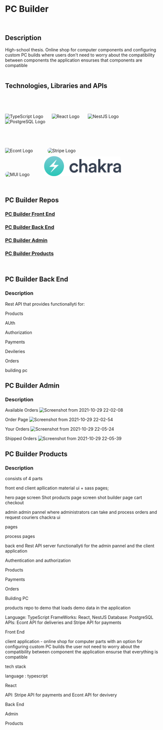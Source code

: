 # PC Builder
<br/>

## Description

High-school thesis. 
Online shop for computer components and configuring custom PC builds where users don't need to worry about the 
compatibility between components the application ensurses that components are compatible
<br/>
<br/>


## Technologies, Libraries and APIs
<div>
  <img src="https://user-images.githubusercontent.com/57724836/139492400-e5854f38-8700-4c9a-ac63-5589d79d7d8e.png" 
       alt="TypeScript Logo" 
       width="90" 
       height="90">
  <img height="75" hspace="10"/>
  <img src="https://upload.wikimedia.org/wikipedia/commons/thumb/4/47/React.svg/512px-React.svg.png" 
       alt="React Logo" 
       width="90" 
       height="84">
  <img height="75" hspace="10"/>
  <img src="https://seeklogo.com/images/N/nestjs-logo-09342F76C0-seeklogo.com.png" 
       alt="NestJS Logo" 
       width="90" 
       height="86">
  <img height="75" hspace="10"/>
  <img src="https://upload.wikimedia.org/wikipedia/commons/thumb/2/29/Postgresql_elephant.svg/1200px-Postgresql_elephant.svg.png" 
       alt="PostgreSQL Logo" 
       width="84" 
       height="90">
  <br/>
  <br/>
  <img src="https://image.opencart.com/cache/5bd71c18719f4-resize-710x380.jpg" 
       alt="Econt Logo" 
       width="142" 
       height="75">  
  <img height="75" hspace="20"/>
  <img src="https://www.pngkey.com/png/full/87-873276_1524532051-stripe-logo-stripe-payments.png" 
       alt="Stripe Logo" 
       style="border-radius: 8px;"
       width="180" 
       height="75"> 
  <br/>
    <img src="https://encrypted-tbn0.gstatic.com/images?q=tbn:ANd9GcT7qvkwyXoEp63-8fLF6wm3bzxqypXoVGXCxaovfVezQNX5SVZVxluRocCTioU5PGtE3IA&usqp=CAU" 
       alt="MUI Logo" 
       style="border-radius: 8px;"
       width="75" 
       height="63"> 
  <img height="75" hspace="20"/>
  <img src="https://raw.githubusercontent.com/chakra-ui/chakra-ui/main/logo/logo-colored@2x.png?raw=true" 
       alt="MUI Logo" 
       style="border-radius: 8px;"
       width="252" 
       height="65"> 
</div>

<br/>
<br/>

## PC Builder Repos
### [PC Builder Front End](https://github.com/valentin30/PC_Builder_Frontend)

### [PC Builder Back End](https://github.com/valentin30/PC_Builder_Backend)

### [PC Builder Admin](https://github.com/valentin30/PC_Builder_Admin)

### [PC Builder Products](https://github.com/valentin30/PC_Builder_Products)

<br/>

## PC Builder Back End

### Description

Rest API that provides functionallyti for: 

Products

AUth

Authorization

Payments

Devileries

Orders

building pc


## PC Builder Admin

### Description

Available Orders
![Screenshot from 2021-10-29 22-02-08](https://user-images.githubusercontent.com/57724836/139489481-a129f05e-5a42-4c88-9b54-f9166a355924.png)

Order Page
![Screenshot from 2021-10-29 22-02-54](https://user-images.githubusercontent.com/57724836/139489528-99f1f20b-b2bd-4819-8ea3-384318be2eb0.png)

Your Orders
![Screenshot from 2021-10-29 22-05-24](https://user-images.githubusercontent.com/57724836/139489560-fc4fdf54-e177-461e-a28e-5f2ef9fe93de.png)

Shipped Orders
![Screenshot from 2021-10-29 22-05-39](https://user-images.githubusercontent.com/57724836/139489590-cf6bbbed-53c6-4227-92df-4e8ad4567252.png)


## PC Builder Products

### Description


consists of 4 parts 

front end 
client apllication
material ui + sass
 pages;

hero page screen Shot
products page screen shot
builder page
cart
checkout

admin
admin pannel where administrators can take and process orders and request couriers
chackra ui

pages

process pages


back end 
Rest API server 
functionallyti for the admin pannel and the client application

Authentication and authorization

Products

Payments

Orders

Building PC

products 
repo to demo that loads demo data in the application 


Language: TypeScript
FrameWorks: React, NestJS
Database: PostgreSQL
APIs: Econt API for deliveries and Stripe API for payments



Front End

client application - online shop for computer parts with an option for configuring custom PC builds the user not need to worry about the 
compatibility between component the application ensurse that everything is compatible

tech stack 

language : typescript

React

API: Stripe API for payments and Econt API for devivery


Back End

Admin

Products
